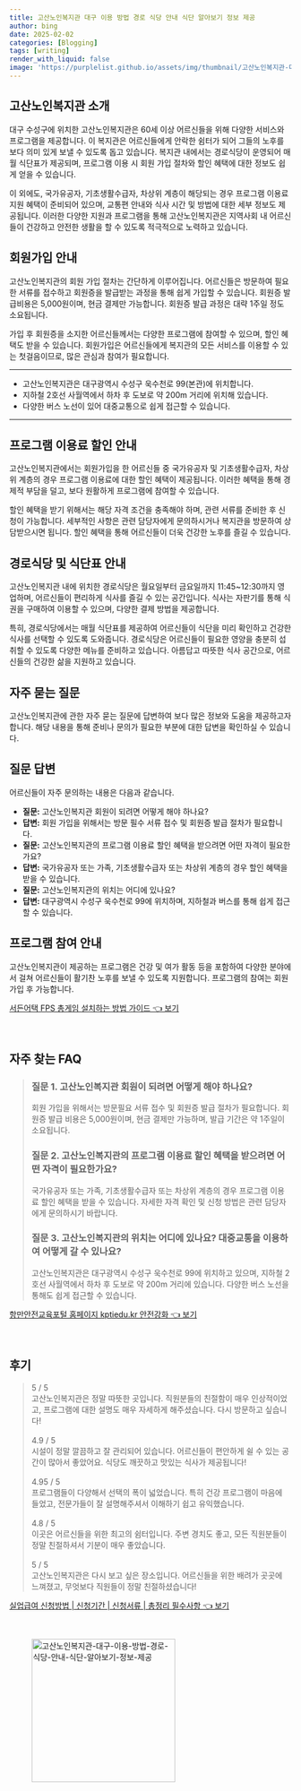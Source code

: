 ```yaml
---
title: 고산노인복지관 대구 이용 방법 경로 식당 안내 식단 알아보기 정보 제공
author: bing
date: 2025-02-02
categories: [Blogging]
tags: [writing]
render_with_liquid: false
image: 'https://purplelist.github.io/assets/img/thumbnail/고산노인복지관-대구-이용-방법-경로-식당-안내-식단-알아보기-정보-제공.webp'
---
```



<h2 id='고산노인복지관 소개'>고산노인복지관 소개</h2>

<p>대구 수성구에 위치한 고산노인복지관은 60세 이상 어르신들을 위해 다양한 서비스와 프로그램을 제공합니다. 이 복지관은 어르신들에게 안락한 쉼터가 되어 그들의 노후를 보다 의미 있게 보낼 수 있도록 돕고 있습니다. 복지관 내에서는 경로식당이 운영되어 매월 식단표가 제공되며, 프로그램 이용 시 회원 가입 절차와 할인 혜택에 대한 정보도 쉽게 얻을 수 있습니다.</p>

<p>이 외에도, 국가유공자, 기초생활수급자, 차상위 계층이 해당되는 경우 프로그램 이용료 지원 혜택이 준비되어 있으며, 교통편 안내와 식사 시간 및 방법에 대한 세부 정보도 제공됩니다. 이러한 다양한 지원과 프로그램을 통해 고산노인복지관은 지역사회 내 어르신들이 건강하고 안전한 생활을 할 수 있도록 적극적으로 노력하고 있습니다.</p>

<h2 id='회원가입 안내'>회원가입 안내</h2>

<p>고산노인복지관의 회원 가입 절차는 간단하게 이루어집니다. 어르신들은 방문하여 필요한 서류를 접수하고 회원증을 발급받는 과정을 통해 쉽게 가입할 수 있습니다. 회원증 발급비용은 5,000원이며, 현금 결제만 가능합니다. 회원증 발급 과정은 대략 1주일 정도 소요됩니다.</p>

<p>가입 후 회원증을 소지한 어르신들께서는 다양한 프로그램에 참여할 수 있으며, 할인 혜택도 받을 수 있습니다. 회원가입은 어르신들에게 복지관의 모든 서비스를 이용할 수 있는 첫걸음이므로, 많은 관심과 참여가 필요합니다.</p>

<hr />

<ul>
    <li>고산노인복지관은 대구광역시 수성구 욱수천로 99(본관)에 위치합니다.</li>
    <li>지하철 2호선 사월역에서 하차 후 도보로 약 200m 거리에 위치해 있습니다.</li>
    <li>다양한 버스 노선이 있어 대중교통으로 쉽게 접근할 수 있습니다.</li>
</ul>

<hr />

<h2 id='프로그램 이용료 할인 안내'>프로그램 이용료 할인 안내</h2>

<p>고산노인복지관에서는 회원가입을 한 어르신들 중 국가유공자 및 기초생활수급자, 차상위 계층의 경우 프로그램 이용료에 대한 할인 혜택이 제공됩니다. 이러한 혜택을 통해 경제적 부담을 덜고, 보다 원활하게 프로그램에 참여할 수 있습니다.</p>

<p>할인 혜택을 받기 위해서는 해당 자격 조건을 충족해야 하며, 관련 서류를 준비한 후 신청이 가능합니다. 세부적인 사항은 관련 담당자에게 문의하시거나 복지관을 방문하여 상담받으시면 됩니다. 할인 혜택을 통해 어르신들이 더욱 건강한 노후를 즐길 수 있습니다.</p>

<h2 id='경로식당 및 식단표 안내'>경로식당 및 식단표 안내</h2>

<p>고산노인복지관 내에 위치한 경로식당은 월요일부터 금요일까지 11:45~12:30까지 영업하며, 어르신들이 편리하게 식사를 즐길 수 있는 공간입니다. 식사는 자판기를 통해 식권을 구매하여 이용할 수 있으며, 다양한 결제 방법을 제공합니다.</p>

<p>특히, 경로식당에서는 매월 식단표를 제공하여 어르신들이 식단을 미리 확인하고 건강한 식사를 선택할 수 있도록 도와줍니다. 경로식당은 어르신들이 필요한 영양을 충분히 섭취할 수 있도록 다양한 메뉴를 준비하고 있습니다. 아름답고 따뜻한 식사 공간으로, 어르신들의 건강한 삶을 지원하고 있습니다.</p>

<h2 id='자주 묻는 질문'>자주 묻는 질문</h2>

<p>고산노인복지관에 관한 자주 묻는 질문에 답변하여 보다 많은 정보와 도움을 제공하고자 합니다. 해당 내용을 통해 준비나 문의가 필요한 부분에 대한 답변을 확인하실 수 있습니다.</p>

<h2 id='질문 답변'>질문 답변</h2>

<p>어르신들이 자주 문의하는 내용은 다음과 같습니다.</p>

<ul>
    <li><b>질문:</b> 고산노인복지관 회원이 되려면 어떻게 해야 하나요?</li>
    <li><b>답변:</b> 회원 가입을 위해서는 방문 필수 서류 접수 및 회원증 발급 절차가 필요합니다.</li>
    <li><b>질문:</b> 고산노인복지관의 프로그램 이용료 할인 혜택을 받으려면 어떤 자격이 필요한가요?</li>
    <li><b>답변:</b> 국가유공자 또는 가족, 기초생활수급자 또는 차상위 계층의 경우 할인 혜택을 받을 수 있습니다.</li>
    <li><b>질문:</b> 고산노인복지관의 위치는 어디에 있나요?</li>
    <li><b>답변:</b> 대구광역시 수성구 욱수천로 99에 위치하며, 지하철과 버스를 통해 쉽게 접근할 수 있습니다.</li>
</ul>

<h2 id='프로그램 참여 안내'>프로그램 참여 안내</h2>

<p>고산노인복지관이 제공하는 프로그램은 건강 및 여가 활동 등을 포함하여 다양한 분야에서 걸쳐 어르신들이 활기찬 노후를 보낼 수 있도록 지원합니다. 프로그램의 참여는 회원가입 후 가능합니다.</p>


<p><a class="click-button" title="서든어택 FPS 총게임 설치하는 방법 가이드" href="https://purplelist.github.io/posts/%EC%84%9C%EB%93%A0%EC%96%B4%ED%83%9D-FPS-%EC%B4%9D%EA%B2%8C%EC%9E%84-%EC%84%A4%EC%B9%98%ED%95%98%EB%8A%94-%EB%B0%A9%EB%B2%95-%EA%B0%80%EC%9D%B4%EB%93%9C/" rel="dofollow">서든어택 FPS 총게임 설치하는 방법 가이드 👈 보기</a></p><br>
<h2 id='자주_찾는_FAQ'>자주 찾는 FAQ</h2>
<div itemscope="" itemtype="https://schema.org/FAQPage"> 
<blockquote> 
<div itemscope="" itemprop="mainEntity" itemtype="https://schema.org/Question"> 
<h3 itemprop="name">질문 1. 고산노인복지관 회원이 되려면 어떻게 해야 하나요?</h3> 
<div itemscope="" itemprop="acceptedAnswer" itemtype="https://schema.org/Answer"> 
<span itemprop="text"> 
<p>회원 가입을 위해서는 방문필요 서류 접수 및 회원증 발급 절차가 필요합니다. 회원증 발급 비용은 5,000원이며, 현금 결제만 가능하며, 발급 기간은 약 1주일이 소요됩니다.</p> 
</span> 
</div> 
</div> 
<div itemscope="" itemprop="mainEntity" itemtype="https://schema.org/Question"> 
<h3 itemprop="name">질문 2. 고산노인복지관의 프로그램 이용료 할인 혜택을 받으려면 어떤 자격이 필요한가요?</h3> 
<div itemscope="" itemprop="acceptedAnswer" itemtype="https://schema.org/Answer"> 
<span itemprop="text"> 
<p>국가유공자 또는 가족, 기초생활수급자 또는 차상위 계층의 경우 프로그램 이용료 할인 혜택을 받을 수 있습니다. 자세한 자격 확인 및 신청 방법은 관련 담당자에게 문의하시기 바랍니다.</p> 
</span> 
</div> 
</div> 
<div itemscope="" itemprop="mainEntity" itemtype="https://schema.org/Question"> 
<h3 itemprop="name">질문 3. 고산노인복지관의 위치는 어디에 있나요? 대중교통을 이용하여 어떻게 갈 수 있나요?</h3> 
<div itemscope="" itemprop="acceptedAnswer" itemtype="https://schema.org/Answer"> 
<span itemprop="text"> 
<p>고산노인복지관은 대구광역시 수성구 욱수천로 99에 위치하고 있으며, 지하철 2호선 사월역에서 하차 후 도보로 약 200m 거리에 있습니다. 다양한 버스 노선을 통해도 쉽게 접근할 수 있습니다.</p> 
</span> 
</div> 
</div> 
</blockquote> 
</div>
<p><a class="click-button" title="항만안전교육포털 홈페이지 kptiedu.kr 안전강화" href="https://purplelist.github.io/posts/%ED%95%AD%EB%A7%8C%EC%95%88%EC%A0%84%EA%B5%90%EC%9C%A1%ED%8F%AC%ED%84%B8-%ED%99%88%ED%8E%98%EC%9D%B4%EC%A7%80-kptiedu.kr-%EC%95%88%EC%A0%84%EA%B0%95%ED%99%94/" rel="dofollow">항만안전교육포털 홈페이지 kptiedu.kr 안전강화 👈 보기</a></p><br>
<h2 id='후기'>후기</h2>
<div itemscope itemtype="https://schema.org/Product">
  <blockquote>
  <div itemprop="review" itemscope itemtype="https://schema.org/Review">
      <div itemprop="reviewRating" itemscope itemtype="https://schema.org/Rating"> <span itemprop="ratingValue">5</span> / <span itemprop="bestRating">5</span> </div>
      <span itemprop="reviewBody">고산노인복지관은 정말 따뜻한 곳입니다. 직원분들의 친절함이 매우 인상적이었고, 프로그램에 대한 설명도 매우 자세하게 해주셨습니다. 다시 방문하고 싶습니다!</span>
  </div>
  <br>
  <div itemprop="review" itemscope itemtype="https://schema.org/Review">
      <div itemprop="reviewRating" itemscope itemtype="https://schema.org/Rating"> <span itemprop="ratingValue">4.9</span> / <span itemprop="bestRating">5</span> </div>
      <span itemprop="reviewBody">시설이 정말 깔끔하고 잘 관리되어 있습니다. 어르신들이 편안하게 쉴 수 있는 공간이 많아서 좋았어요. 식당도 깨끗하고 맛있는 식사가 제공됩니다!</span>
  </div>
  <br>
  <div itemprop="review" itemscope itemtype="https://schema.org/Review">
      <div itemprop="reviewRating" itemscope itemtype="https://schema.org/Rating"> <span itemprop="ratingValue">4.95</span> / <span itemprop="bestRating">5</span> </div>
      <span itemprop="reviewBody">프로그램들이 다양해서 선택의 폭이 넓었습니다. 특히 건강 프로그램이 마음에 들었고, 전문가들이 잘 설명해주셔서 이해하기 쉽고 유익했습니다.</span>
  </div>
  <br>
  <div itemprop="review" itemscope itemtype="https://schema.org/Review">
      <div itemprop="reviewRating" itemscope itemtype="https://schema.org/Rating"> <span itemprop="ratingValue">4.8</span> / <span itemprop="bestRating">5</span> </div>
      <span itemprop="reviewBody">이곳은 어르신들을 위한 최고의 쉼터입니다. 주변 경치도 좋고, 모든 직원분들이 정말 친절하셔서 기분이 매우 좋았습니다.</span>
  </div>
  <br>
  <div itemprop="review" itemscope itemtype="https://schema.org/Review">
      <div itemprop="reviewRating" itemscope itemtype="https://schema.org/Rating"> <span itemprop="ratingValue">5</span> / <span itemprop="bestRating">5</span> </div>
      <span itemprop="reviewBody">고산노인복지관은 다시 보고 싶은 장소입니다. 어르신들을 위한 배려가 곳곳에 느껴졌고, 무엇보다 직원들이 정말 친절하셨습니다!</span>
  </div>
  </blockquote>
</div>
<p><a class="click-button" title="실업급여 신청방법 | 신청기간 | 신청서류 | 총정리 필수사항" href="https://purplelist.github.io/posts/%EC%8B%A4%EC%97%85%EA%B8%89%EC%97%AC-%EC%8B%A0%EC%B2%AD%EB%B0%A9%EB%B2%95-%EC%8B%A0%EC%B2%AD%EA%B8%B0%EA%B0%84-%EC%8B%A0%EC%B2%AD%EC%84%9C%EB%A5%98-%EC%B4%9D%EC%A0%95%EB%A6%AC-%ED%95%84%EC%88%98%EC%82%AC%ED%95%AD/" rel="dofollow">실업급여 신청방법 | 신청기간 | 신청서류 | 총정리 필수사항 👈 보기</a></p><br>
<figure class="image"><img src="https://purplelist.github.io/assets/img/thumbnail/고산노인복지관-대구-이용-방법-경로-식당-안내-식단-알아보기-정보-제공.webp" alt="고산노인복지관-대구-이용-방법-경로-식당-안내-식단-알아보기-정보-제공" width="256" height="256"></figure>